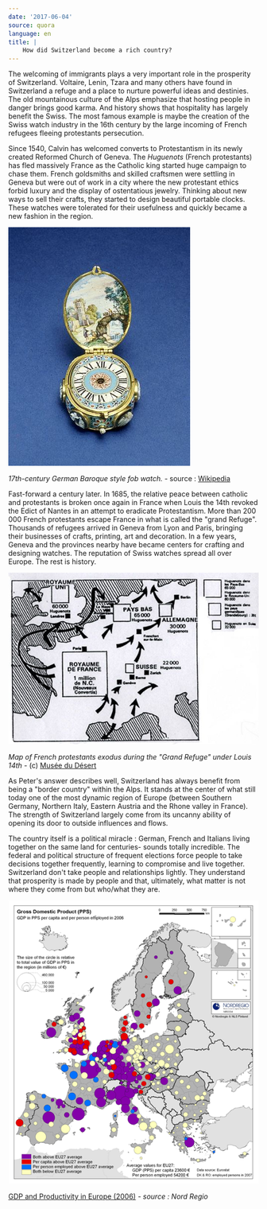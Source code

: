 ```yaml
---
date: '2017-06-04'
source: quora
language: en
title: |
    How did Switzerland become a rich country?
---
```


The welcoming of immigrants plays a very important role in the
prosperity of Switzerland. Voltaire, Lenin, Tzara and many others have
found in Switzerland a refuge and a place to nurture powerful ideas and
destinies. The old mountainous culture of the Alps emphasize that
hosting people in danger brings good karma. And history shows that
hospitality has largely benefit the Swiss. The most famous example is
maybe the creation of the Swiss watch industry in the 16th century by
the large incoming of French refugees fleeing protestants persecution.

Since 1540, Calvin has welcomed converts to Protestantism in its newly
created Reformed Church of Geneva. The *Huguenots* (French protestants)
has fled massively France as the Catholic king started huge campaign to
chase them. French goldsmiths and skilled craftsmen were settling in
Geneva but were out of work in a city where the new protestant ethics
forbid luxury and the display of ostentatious jewelry. Thinking about
new ways to sell their crafts, they started to design beautiful portable
clocks. These watches were tolerated for their usefulness and quickly
became a new fashion in the region.

![](./img/main-qimg-5b025af1d16ff83d7dd4ca81715bcc4b-c.png)

*17th-century German Baroque style fob watch.* - source :
[Wikipedia](http://nhttps//fr.wikipedia.org/wiki/Histoire_de_l'industrie_horlog%C3%A8re#/media/File:German_-_Enameled_Watch_with_Cameo_and_Jewels_-_Walters_5811.jpg)

Fast-forward a century later. In 1685, the relative peace between
catholic and protestants is broken once again in France when Louis the
14th revoked the Edict of Nantes in an attempt to eradicate
Protestantism. More than 200 000 French protestants escape France in
what is called the "grand Refuge". Thousands of refugees arrived in
Geneva from Lyon and Paris, bringing their businesses of crafts,
printing, art and decoration. In a few years, Geneva and the provinces
nearby have became centers for crafting and designing watches. The
reputation of Swiss watches spread all over Europe. The rest is history.

![](./img/main-qimg-dc653115385e7c31b8ea4c177f597538-c.png)

*Map of French protestants exodus during the "Grand Refuge" under Louis
14th -* (c) [Musée du
Désert](https://www.museeprotestant.org/notice/le-refuge-huguenot/)

As Peter's answer describes well, Switzerland has always benefit from
being a "border country" within the Alps. It stands at the center of
what still today one of the most dynamic region of Europe (between
Southern Germany, Northern Italy, Eastern Austria and the Rhone valley
in France). The strength of Switzerland largely come from its uncanny
ability of opening its door to outside influences and flows.

The country itself is a political miracle : German, French and Italians
living together on the same land for centuries- sounds totally
incredible. The federal and political structure of frequent elections
force people to take decisions together frequently, learning to
compromise and live together. Switzerland don't take people and
relationships lightly. They understand that prosperity is made by people
and that, ultimately, what matter is not where they come from but
who/what they are.

![](./img/main-qimg-3a3b9acaa5390f15e5109b4bbeb5b2d5.png)

[GDP and Productivity in Europe
(2006)](http://www.nordregio.se/en/Maps--Graphs/03-Economy-trade-and-industry/GDP-and-Productivity-in-Europe-2006/)
*- source : Nord Regio*
